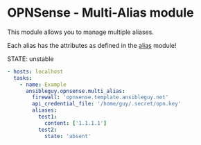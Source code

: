 # OPNSense - Multi-Alias module

This module allows you to manage multiple aliases.

Each alias has the attributes as defined in the [alias](https://github.com/ansibleguy/collection_opnsense/blob/stable/use_multi_alias.md) module!

STATE: unstable

```yaml
- hosts: localhost
  tasks:
    - name: Example
      ansibleguy.opnsense.multi_alias:
        firewall: 'opnsense.template.ansibleguy.net'
        api_credential_file: '/home/guy/.secret/opn.key'
        aliases:
          test1:
            content: ['1.1.1.1']
          test2:
            state: 'absent'
```

